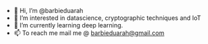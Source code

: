 - 👋 Hi, I’m @barbieduarah
- 👀 I’m interested in datascience, cryptographic techniques and IoT
- 🌱 I’m currently learning deep learning.
- 📫 To reach me mail me @ barbieduarah@gmail.com

<!---
barbieduarah/barbieduarah is a ✨ special ✨ repository because its `README.md` (this file) appears on your GitHub profile.
You can click the Preview link to take a look at your changes.
--->

